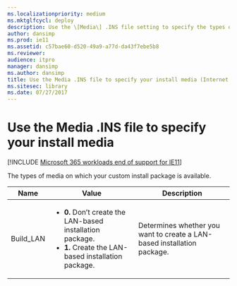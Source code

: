```yaml
---
ms.localizationpriority: medium
ms.mktglfcycl: deploy
description: Use the \[Media\] .INS file setting to specify the types of media on which your custom install package is available.
author: dansimp
ms.prod: ie11
ms.assetid: c57bae60-d520-49a9-a77d-da43f7ebe5b8
ms.reviewer: 
audience: itpro
manager: dansimp
ms.author: dansimp
title: Use the Media .INS file to specify your install media (Internet Explorer Administration Kit 11 for IT Pros)
ms.sitesec: library
ms.date: 07/27/2017
---
```



# Use the Media .INS file to specify your install media

[!INCLUDE [Microsoft 365 workloads end of support for IE11](../includes/microsoft-365-ie-end-of-support.md)]

The types of media on which your custom install package is available.

|Name |Value |Description      |
|-----|------|-----------------|
|Build_LAN |<ul><li>**0.** Don’t create the LAN-based installation package.</li><li>**1.** Create the LAN-based installation package.</li></ul> |Determines whether you want to create a LAN-based installation package. |

